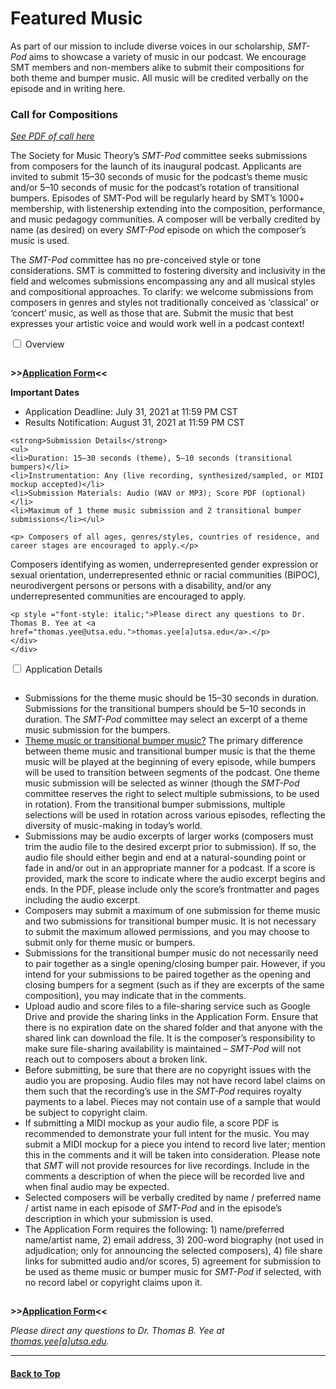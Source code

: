 <div class="hero-image" style="background-image: url('../images/pexels-kai-pilger-1132147.jpg');" alt="Headphones on a keyboard. Credit: Photo by Kai Pilger">
  <div class="hero-text" style = "left:150px">
    <h1>Featured Music</h1>
  </div>
</div>

As part of our mission to include diverse voices in our scholarship, _SMT-Pod_ aims to showcase a variety of music in our podcast. We encourage SMT members and non-members alike to submit their compositions for both theme and bumper music. All music will be credited verbally on the episode and in writing here.

### Call for Compositions
*[See PDF of call here](../assets/docs/SMTPodCallforMusicJune2021.pdf)*

The Society for Music Theory’s _SMT-Pod_ committee seeks submissions from composers for the launch of its inaugural podcast. Applicants are invited to submit 15–30 seconds of music for the podcast’s theme music and/or 5–10 seconds of music for the podcast’s rotation of transitional bumpers. Episodes of SMT-Pod will be regularly heard by SMT’s 1000+ membership, with listenership extending into the composition, performance, and music pedagogy communities. A composer will be verbally credited by name (as desired) on every _SMT-Pod_ episode on which the composer’s music is used.

The _SMT-Pod_ committee has no pre-conceived style or tone considerations. SMT is committed to fostering diversity and inclusivity in the field and welcomes submissions encompassing any and all musical styles and compositional approaches. To clarify: we welcome submissions from composers in genres and styles not traditionally conceived as ‘classical’ or ‘concert’ music, as well as those that are. Submit the music that best expresses your artistic voice and would work well in a podcast context!

<div class="accordion">
<div class="accordTab">
<input type="checkbox" id="chck1" class="accordionInput">
<label class="accordTab-label" for="chck1">Overview</label>

  <div class="accordTab-content">
    <p style="padding-top: 15px;"><strong>>><a href="https://forms.gle/eBRnFNKFjxupmxwB8" target="_blank">Application Form</a><<</strong></p>
    <p><strong>Important Dates</strong></p>
      <ul><li>Application Deadline: July 31, 2021 at 11:59 PM CST</li>
      <li>Results Notification: August 31, 2021 at 11:59 PM CST</li></ul>

    <strong>Submission Details</strong>
    <ul>
    <li>Duration: 15–30 seconds (theme), 5–10 seconds (transitional bumpers)</li>
    <li>Instrumentation: Any (live recording, synthesized/sampled, or MIDI mockup accepted)</li>
    <li>Submission Materials: Audio (WAV or MP3); Score PDF (optional)</li>
    <li>Maximum of 1 theme music submission and 2 transitional bumper submissions</li></ul>

    <p> Composers of all ages, genres/styles, countries of residence, and career stages are encouraged to apply.</p>

<p>Composers identifying as women, underrepresented gender expression or sexual orientation, underrepresented ethnic or racial communities (BIPOC), neurodivergent persons or persons with a disability, and/or any underrepresented communities are encouraged to apply.</p>


    <p style ="font-style: italic;">Please direct any questions to Dr. Thomas B. Yee at <a href="thomas.yee@utsa.edu.">thomas.yee[a]utsa.edu</a>.</p>
    </div>
    </div>

<div class="accordTab">
<input type="checkbox" id="chck2" class="accordionInput">
<label class="accordTab-label" for="chck2">Application Details</label>
  <div class="accordTab-content">

<ul style="padding-top: 15px;">
<li>Submissions for the theme music should be 15–30 seconds in duration. Submissions for the transitional bumpers should be 5–10 seconds in duration. The <em>SMT-Pod</em> committee may select an excerpt of a theme music submission for the bumpers.</li>

<li><u>Theme music or transitional bumper music?</u> The primary difference between theme music and transitional bumper music is that the theme music will be played at the beginning of every episode, while bumpers will be used to transition between segments of the podcast. One theme music submission will be selected as winner (though the <em>SMT-Pod</em> committee reserves the right to select multiple submissions, to be used in rotation). From the transitional bumper submissions, multiple selections will be used in rotation across various episodes, reflecting the diversity of music-making in today’s world.</li>

<li>Submissions may be audio excerpts of larger works (composers must trim the audio file to the desired excerpt prior to submission). If so, the audio file should either begin and end at a natural-sounding point or fade in and/or out in an appropriate manner for a podcast. If a score is provided, mark the score to indicate where the audio excerpt begins and ends. In the PDF, please include only the score’s frontmatter and pages including the audio excerpt.</li>

<li>Composers may submit a maximum of one submission for theme music and two submissions for transitional bumper music. It is not necessary to submit the maximum allowed permissions, and you may choose to submit only for theme music or bumpers.</li>

<li>Submissions for the transitional bumper music do not necessarily need to pair together as a single opening/closing bumper pair. However, if you intend for your submissions to be paired together as the opening and closing bumpers for a segment (such as if they are excerpts of the same composition), you may indicate that in the comments.</li>

<li>Upload audio and score files to a file-sharing service such as Google Drive and provide the sharing links in the Application Form. Ensure that there is no expiration date on the shared folder and that anyone with the shared link can download the file. It is the composer’s responsibility to make sure file-sharing availability is maintained – <em>SMT-Pod</em> will not reach out to composers about a broken link.</li>

<li>Before submitting, be sure that there are no copyright issues with the audio you are proposing. Audio files may not have record label claims on them such that the recording’s use in the <em>SMT-Pod</em> requires royalty payments to a label. Pieces may not contain use of a sample that would be subject to copyright claim.</li>

<li>If submitting a MIDI mockup as your audio file, a score PDF is recommended to demonstrate your full intent for the music. You may submit a MIDI mockup for a piece you intend to record live later; mention this in the comments and it will be taken into consideration. Please note that <em>SMT</em> will not provide resources for live recordings. Include in the comments a description of when the piece will be recorded live and when final audio may be expected.</li>

<li>Selected composers will be verbally credited by name / preferred name / artist name in each episode of <em>SMT-Pod</em> and in the episode’s description in which your submission is used.</li>

<li>The Application Form requires the following: 1) name/preferred name/artist name, 2) email address, 3) 200-word biography (not used in adjudication; only for announcing the selected composers), 4) file share links for submitted audio and/or scores, 5) agreement for submission to be used as theme music or bumper music for <em>SMT-Pod</em> if selected, with no record label or copyright claims upon it.</li>
</ul>
<p style="padding-top: 15px;"><strong>>><a href="https://forms.gle/eBRnFNKFjxupmxwB8" target="_blank">Application Form</a><<</strong></p>
    <p style ="font-style: italic;">Please direct any questions to Dr. Thomas B. Yee at <a href="thomas.yee@utsa.edu.">thomas.yee[a]utsa.edu</a>.</p>
</div>
</div>
</div>

<hr>
<h4><a href="#top">Back to Top</a></h4>
